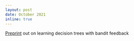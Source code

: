```yaml
---
layout: post
date: October 2021
inline: true
---
```


[Preprint](https://arxiv.org/abs/2102.07567) out on learning decision trees with bandit feedback            
